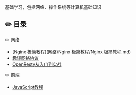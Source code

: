 基础学习，包括网络、操作系统等计算机基础知识

## :pencil2: 目录

:pencil2: 网络

- [Nginx 极简教程](网络/Nginx 极简教程/Nginx 极简教程.md)
- [趣谈网络协议](网络/趣谈网络协议/趣谈网络协议.md)
- [OpenResty从入门到实战](网络/OpenResty从入门到实战/OpenResty从入门到实战.md)



:pencil2: 前端

- [JavaScript教程](前端/Javascript/Javascript教程.md)
